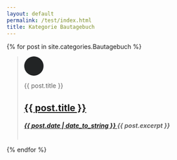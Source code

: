 ```yaml
---
layout: default
permalink: /test/index.html 
title: Kategorie Bautagebuch
---
```

<style>
#kuller {
 margin: auto;
 width: 44px;
 height: 44px;
 background-color: #222425;
 color: lightgrey
 text-align: center;
 vertical-align: middle;
 border-radius: 360px;
font-size: 33px;}
</style>


{% for post in site.categories.Bautagebuch %} 
<blockquote><div style="  display: grid; gap: 1em;  margin: 0em;">
<div style="width: 30px; height: 100%;"><h1 id="kuller" class="genericon genericon-{{ post.layout }}">&nbsp;</h1></div>
<div style="height: 100%;">
	<span class="screen-reader-text">{{ post.title }}</span>
	<h2 class="entry-title">
	<a href="{{ post.url }}" rel="bookmark">{{ post.title }}</a>
	</h2>
	<h5 class="entry-date">
	<a href="{{ post.url }}" title="{{ post.title }}" rel="bookmark">
	<time class="entry-date" datetime="{{ post.date | date_to_string }}" pubdate>{{ post.date | date_to_string }} </time>
	</a>
	{{ post.excerpt }}
	</h5>
</div>
</div>
</blockquote>

{% endfor %}
